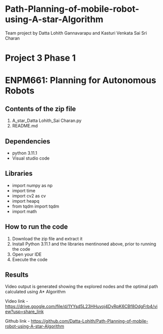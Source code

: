 # Path-Planning-of-mobile-robot-using-A-star-Algorithm
Team project by Datta Lohith Gannavarapu and Kasturi Venkata Sai Sri Charan

# Project 3 Phase 1

# ENPM661: Planning for Autonomous Robots

## Contents of the zip file
1. A_star_Datta Lohith_Sai Charan.py
2. README.md

## Dependencies
- python 3.11.1
- Visual studio code

## Libraries
- import numpy as np
- import time
- import cv2 as cv
- import heapq
- from tqdm import tqdm
- import math

## How to run the code
1. Download the zip file and extract it
2. Install Python 3.11.1 and the libraries mentinoned above, prior to running the code
3. Open your IDE
5. Execute the code 

## Results
Video output is generated showing the explored nodes and the optimal path calculated using A* Algorithm

Video link - https://drive.google.com/file/d/1YYsd5L23HHuvoj4DyRpK6CBf8OdgFrb4/view?usp=share_link

Github link - https://github.com/Datta-Lohith/Path-Planning-of-mobile-robot-using-A-star-Algorithm
